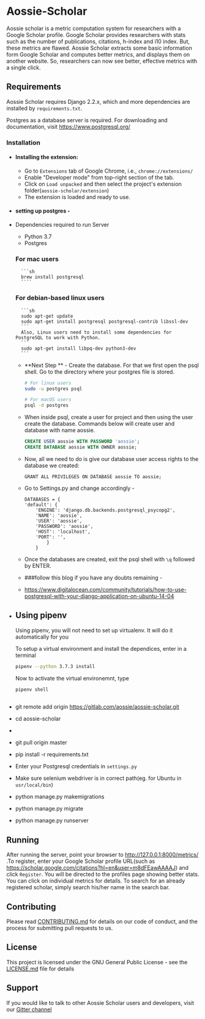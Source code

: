 # Aossie-Scholar

Aossie scholar is a metric computation system for researchers with a Google Scholar profile. Google Scholar provides researchers with stats such as the number of publications, citations, h-index and i10 index. But, these metrics are flawed. Aossie Scholar extracts some basic information form Google Scholar and computes better metrics, and displays them on another website. So, researchers can now see better, effective metrics with a single click.

## Requirements

Aossie Scholar requires Django 2.2.x, which and more dependencies are installed by ```requirements.txt```.

Postgres as a database server is required. For downloading and documentation, visit https://www.postgresql.org/


### Installation

* #### Installing the extension:
    * Go to `Extensions` tab of Google Chrome, i.e., `chrome://extensions/`
    * Enable "Developer mode" from top-right section of the tab.
    * Click on `Load unpacked` and then select the project's extension folder(`aossie-scholar/extension`)
    * The extension is loaded and ready to use.
 
* #### setting up postgres - 

* Dependencies required to run Server
    * Python 3.7
    * Postgres
    ### For mac users
        ```sh
        brew install postgresql
        ````
    ### For debian-based linux users
        ```sh
        sudo apt-get update
        sudo apt-get install postgresql postgresql-contrib libssl-dev
        ```
        Also, Linux users need to install some dependencies for PostgreSQL to work with Python.
        ```
        sudo apt-get install libpq-dev python3-dev
        ```
    * **Next Step ** - Create the database. For that we first open the psql shell. Go to the directory where your postgres file is stored.
    
        ```sh
        # For linux users
        sudo -u postgres psql
        
        # For macOS users
        psql -d postgres
        ```
    
    * When inside psql, create a user for project and then using the user create the database. Commands below will create user and database with name aossie.
    
        ```sql
        CREATE USER aossie WITH PASSWORD 'aossie';
        CREATE DATABASE aossie WITH OWNER aossie;
        
        ```
    * Now, all we need to do is give our database user access rights to the database we created:
        ```
        GRANT ALL PRIVILEGES ON DATABASE aossie TO aossie;
        ```
    * Go to Settings.py and change accordingly -
        ```
        DATABASES = {
        'default': {
            'ENGINE': 'django.db.backends.postgresql_psycopg2',
            'NAME': 'aossie',
            'USER': 'aossie',
            'PASSWORD': 'aossie',
            'HOST': 'localhost',
            'PORT': '',
                }
            }
        ```
    
    * Once the databases are created, exit the psql shell with `\q` followed by ENTER.
    
    * ###follow this blog if you have any doubts remaining - 
    * https://www.digitalocean.com/community/tutorials/how-to-use-postgresql-with-your-django-application-on-ubuntu-14-04   
*  ## Using pipenv
    
    Using pipenv, you will not need to set up virtualenv. It will do it automatically for you
    
    To setup a virtual environment and install the dependices, enter in a terminal
    
    ```sh
    pipenv --python 3.7.3 install
    ```
    
    Now to activate the virtual environemnt, type
    
    ```sh
    pipenv shell
        

* git remote add origin https://gitlab.com/aossie/aossie-scholar.git
* cd aossie-scholar
* 
* git pull origin master
* pip install -r requirements.txt
* Enter your Postgresql credentials in ```settings.py```
* Make sure selenium webdriver is in correct path(eg. for Ubuntu in `usr/local/bin`)
* python manage.py makemigrations
* python manage.py migrate
* python manage.py runserver

## Running
After running the server, point your browser to http://127.0.0.1:8000/metrics/ .To register, enter your Google Scholar profile URL(such as https://scholar.google.com/citations?hl=en&user=m8dFEawAAAAJ) and click ```Register```. You will be directed to the profiles page showing better stats. You can click on individual metrics for details. To search for an already registered scholar, simply search his/her name in the search bar.

## Contributing

Please read [CONTRIBUTING.md](https://gitlab.com/aossie/aossie-scholar/-/blob/master/CONTRIBUTING.md) for details on our code of conduct, and the process for submitting pull requests to us.


## License

This project is licensed under the GNU General Public License - see the [LICENSE.md](https://gitlab.com/adityabisoi/aossie-scholar/-/blob/master/LICENSE) file for details

## Support

If you would like to talk to other Aossie Scholar users and developers, visit our [Gitter channel](https://gitter.im/AOSSIE/AossieScholar)
